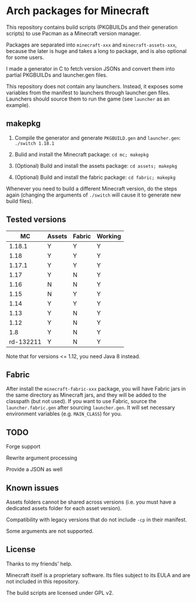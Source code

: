 # Arch packages for Minecraft

This repository contains build scripts (PKGBUILDs and their generation scripts) to use Pacman as a Minecraft version manager.

Packages are separated into `minecraft-xxx` and `minecraft-assets-xxx`, because the later is huge and takes a long to package, and is also optional for some users.

I made a generator in C to fetch version JSONs and convert them into partial PKGBUILDs and launcher.gen files.

This repository does not contain any launchers. Instead, it exposes some variables from the manifest to launchers through launcher.gen files. Launchers should source them to run the game (see `launcher` as an example).

## makepkg

1. Compile the generator and generate `PKGBUILD.gen` and `launcher.gen`: `./switch 1.18.1`

2. Bulid and install the Minecraft package: `cd mc; makepkg`

3. (Optional) Build and install the assets package: `cd assets; makepkg`

4. (Optional) Build and install the fabric package: `cd fabric; makepkg`

Whenever you need to build a different Minecraft version, do the steps again (changing the arguments of `./switch` will cause it to generate new build files).

## Tested versions

| MC        | Assets | Fabric | Working |
|-----------|--------|--------|---------|
| 1.18.1    | Y      | Y      | Y       |
| 1.18      | Y      | Y      | Y       |
| 1.17.1    | Y      | Y      | Y       |
| 1.17      | Y      | N      | Y       |
| 1.16      | N      | N      | Y       |
| 1.15      | N      | Y      | Y       |
| 1.14      | Y      | Y      | Y       |
| 1.13      | Y      | N      | Y       |
| 1.12      | Y      | N      | Y       |
| 1.8       | Y      | N      | Y       |
| rd-132211 | Y      | N      | Y       |

Note that for versions <= 1.12, you need Java 8 instead.

## Fabric

After install the `minecraft-fabric-xxx` package, you will have Fabric jars in the same directory as Minecraft jars, and they will be added to the classpath (but not used). If you want to use Fabric, source the `launcher.fabric.gen` after sourcing `launcher.gen`. It will set necessary environment variables (e.g. `MAIN_CLASS`) for you.

## TODO

Forge support

Rewrite argument processing

Provide a JSON as well

## Known issues

Assets folders cannot be shared across versions (i.e. you must have a dedicated assets folder for each asset version).

Compatibility with legacy versions that do not include `-cp` in their manifest.

Some arguments are not supported.

## License

Thanks to my friends' help.

Minecraft itself is a proprietary software. Its files subject to its EULA and are not included in this repository.

The build scripts are licensed under GPL v2.
